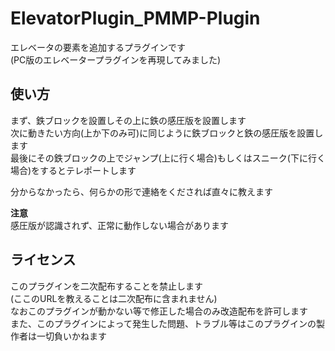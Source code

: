 # ElevatorPlugin_PMMP-Plugin
エレベータの要素を追加するプラグインです<br>
(PC版のエレベータープラグインを再現してみました)<br>

## 使い方<br>
まず、鉄ブロックを設置しその上に鉄の感圧版を設置します<br>
次に動きたい方向(上か下のみ可)に同じように鉄ブロックと鉄の感圧版を設置します<br>
最後にその鉄ブロックの上でジャンプ(上に行く場合)もしくはスニーク(下に行く場合)をするとテレポートします<br>

分からなかったら、何らかの形で連絡をくだされば直々に教えます<br>

**注意**<br>
感圧版が認識されず、正常に動作しない場合があります<br>

## ライセンス<br>
このプラグインを二次配布することを禁止します<br>
(ここのURLを教えることは二次配布に含まれません)<br>
なおこのプラグインが動かない等で修正した場合のみ改造配布を許可します<br>
また、このプラグインによって発生した問題、トラブル等はこのプラグインの製作者は一切負いかねます<br>
